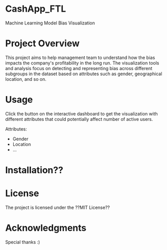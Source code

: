 # CashApp_FTL

Machine Learning Model Bias Visualization


# Project Overview

This project aims to help management team to understand how the bias impacts the company's profitability in the long run. The visualization tools and analysis focus on detecting and representing bias across different subgroups in the dataset based on attributes such as gender, geographical location, and so on.


# Usage

Click the button on the interactive dashboard to get the visualization with different attributes that could potentially affect number of active users.

Attributes:
- Gender
- Location
- ...


# Installation??


# License
The project is licensed under the ??MIT License??


# Acknowledgments

Special thanks :)


